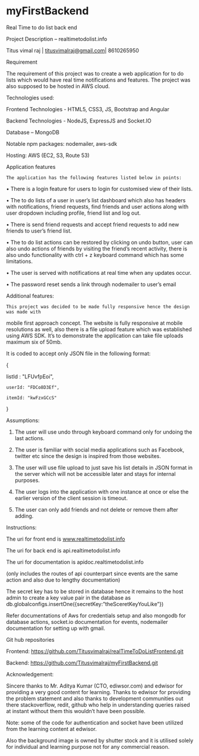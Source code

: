 # myFirstBackend
Real Time to do list back end

Project Description – realtimetodolist.info

Titus vimal raj | titusvimalraj@gmail.com| 8610265950

Requirement

The requirement of this project was to create a web application for to do lists which would have real time notifications and features. The project was also supposed to be hosted in AWS cloud.

Technologies used:

Frontend Technologies - HTML5, CSS3, JS, Bootstrap and Angular

Backend Technologies - NodeJS, ExpressJS and Socket.IO

Database – MongoDB

Notable npm packages: nodemailer, aws-sdk

Hosting: AWS (EC2, S3, Route 53)

Application features

	The application has the following features listed below in points:
  
  
•	There is a login feature for users to login for customised view of their lists.

•	The to do lists of a user in user’s list dashboard which also has headers with notifications, friend requests, find friends and user actions along with user dropdown including profile, friend list and log out.

•	There is send friend requests and accept friend requests to add new friends to user’s friend list.

•	The to do list actions can be restored by clicking on undo button, user can also undo actions of friends by visiting the friend’s recent activity, there is also undo functionality with ctrl + z keyboard command which has some limitations.

•	The user is served with notifications at real time when any updates occur.

•	The password reset sends a link through nodemailer to user’s email

Additional features:

	This project was decided to be made fully responsive hence the design was made with 
  mobile first approach concept.
  The website is fully responsive at mobile resolutions as well, also there is a file upload feature 
  which was established using AWS SDK.
  It’s to demonstrate the application can take file uploads maximum six of 50mb. 
  
It is coded to accept only JSON file in the following format:
  
{

  listId : "LFUvfpEoi",

	userId: "FDCo8D3Ef",
  
	itemId: "kwFzxGCcS"
  
}

Assumptions:

1.	The user will use undo through keyboard command only for undoing the last actions.

2.	The user is familiar with social media applications such as Facebook, twitter etc since the design is inspired from those websites.

3.	The user will use file upload to just save his list details in JSON format in the server which will not be accessible later and stays for internal purposes.

4.	The user logs into the application with one instance at once or else the earlier version of the client session is timeout.

5.	The user can only add friends and not delete or remove them after adding.


Instructions:

The uri for front end is www.realtimetodolist.info

The uri for back end is api.realtimetodolist.info

The uri for documentation is apidoc.realtimetodolist.info

(only includes the routes of api counterpart since events are the same action and also due to lengthy documentation)

The secret key has to be stored in database hence it remains to the host admin to create a key value pair in the database as db.globalconfigs.insertOne({secretKey:”theSceretKeyYouLike”})

Refer documentations of Aws for credentials setup and also mongodb for database actions, socket.io documentation for events, nodemailer documentation for setting up with gmail.

Git hub repositories

Frontend: https://github.com/Titusvimalraj/realTimeToDoListFrontend.git

Backend: https://github.com/Titusvimalraj/myFirstBackend.git


Acknowledgement:

Sincere thanks to Mr. Aditya Kumar (CTO, ediwsor.com) and edwisor for providing a very good content for learning. Thanks to edwisor for providing the problem statement and also thanks to development communities out there stackoverflow, redit, github who help in understanding queries raised at instant without them this wouldn’t have been possible.


Note: some of the code for authentication and socket have been utilized from the learning content at edwisor.

Also the background image is owned by shutter stock and it is utilised solely for individual and learning purpose not for any commercial reason.
